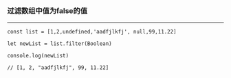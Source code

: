 ### 过滤数组中值为false的值
---

```
const list = [1,2,undefined,'aadfjlkfj', null,99,11.22]

let newList = list.filter(Boolean)

console.log(newList)

// [1, 2, "aadfjlkfj", 99, 11.22]
```